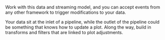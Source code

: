 Work with this data and streaming model, and you can accept events from any other framework to trigger modifications to your data.

Your data sit at the inlet of a pipeline, while the outlet of the pipeline could be something that knows how to update a plot. Along the way, build in transforms and filters that are linked to plot adjustments.